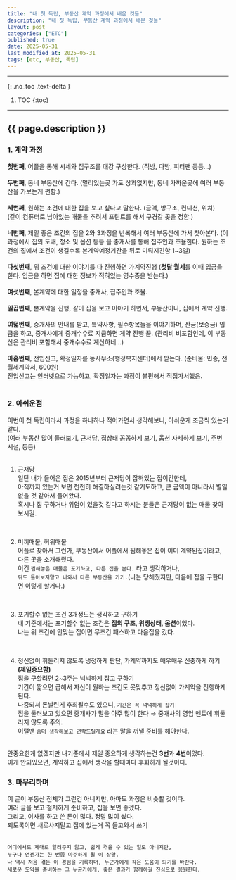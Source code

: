 ```yaml
---
title: "내 첫 독립, 부동산 계약 과정에서 배운 것들"
description: "내 첫 독립, 부동산 계약 과정에서 배운 것들"
layout: post
categories: ["ETC"]
published: true
date: 2025-05-31
last_modified_at: 2025-05-31
tags: [etc, 부동산, 독립]
---
```

---
{: .no_toc .text-delta }

1. TOC
{:toc}
---

<!-- 글의 제목은 ##
    나머지 큰 제목은 ###
    이후 나머지는 3개이상 -->

## {{ page.description }}

### 1. 계약 과정
<b>첫번째</b>, 어플을 통해 시세와 집구조를 대강 구상한다. (직방, 다방, 피터팬 등등...)<br>
<br>
<b>두번째</b>, 동네 부동산에 간다. (멀리있는곳 가도 상과없지만, 동네 가까운곳에 여러 부동산을 가보는게 편함.)<br>
<br>
<b>세번째</b>, 원하는 조건에 대한 집을 보고 싶다고 말한다. (금액, 방구조, 컨디션, 위치)<br>
(같이 컴퓨터로 남아있는 매물을 추려서 프린트를 해서 구경갈 곳을 정함.)<br>
<br>
<b>네번째</b>, 제일 좋은 조건의 집을 2와 3과정을 반복해서 여러 부동산에 가서 찾아본다. (이 과정에서 집의 도배, 청소 및 옵션 등등 을 중개사를 통해 집주인과 조율한다. 원하는 조건의 집에서 조건이 생길수록 본계약예정기간을 뒤로 미뤄지긴함 1~3일)<br>
<br>
<b>다섯번째</b>, 위 조건에 대한 이야기를 다 진행하면 가계약진행 (<b>첫달 월세</b>를 이때 입금을 한다. 입금을 하면 집에 대한 정보가 적혀있는 영수증을 받는다.)<br>
<br>
<b>여섯번째</b>, 본계약에 대한 일정을 중개사, 집주인과 조율.<br>
<br>
<b>일곱번째</b>, 본계약을 진행, 같이 집을 보고 이야기 하면서, 부동산이나, 집에서 계약 진행.<br>
<br>
<b>여덟번째</b>, 중개사의 안내를 받고, 특약사항, 필수항목들을 이야기하며, 잔금(보증금) 입금을 하고, 중개사에게 중개수수료 지급하면 계약 진행 끝. (관리비 비포함인데, 이 부동산은 관리비 포함해서 중개수수료 계산하네...)<br>
<br>
<b>아홉번째</b>, 전입신고, 확정일자를 동사무소(행정복지센터)에서 받는다. (준비물: 민증, 전월세계약서, 600원) <br>
전입신고는 인터넷으로 가능하고, 확정일자는 과정이 불편해서 직접가서했음.<br>
<br>

### 2. 아쉬운점
이번이 첫 독립이라서 과정을 하나하나 적어가면서 생각해보니, 아쉬운게 조금씩 있는거 같다.<br>
(여러 부동산 많이 들러보기, 근저당, 집상태 꼼꼼하게 보기, 옵션 자세하게 보기, 주변 시설, 등등)<br>
<br>

1. 근저당<br>
일단 내가 들어온 집은 2015년부터 근저당이 잡혀있는 집이긴한데,<br>
아직까지 있는거 보면 천천히 해결하실려는것 같기도하고, 큰 금액이 아니라서 별일 없을 것 같아서 들어왔다.<br>
혹시나 집 구하거나 위험이 있을것 같다고 하시는 분들은 근저당이 없는 매물 찾아보시길.<br>
<br>

2. 미끼매물, 허위매물<br>
어플로 찾아서 그런가, 부동산에서 어플에서 찜해놓은 집이 이미 계약된집이라고, 다른 곳을 소개해줬다.<br>
이건 `찜해놓은 매물은 포기하고, 다른 집을 본다.` 라고 생각하거나,<br>
`뒤도 돌아보지말고 나와서 다른 부동산을 가기.`(나는 당해줬지만, 다음에 집을 구한다면 이렇게 할거다.)<br>
<br>

3. 포기할수 없는 조건 3개정도는 생각하고 구하기<br>
내 기준에서는 포기할수 없는 조건은 <b>집의 구조, 위생상태, 옵션</b>이었다.<br>
나는 위 조건에 안맞는 집이면 무조건 패스하고 다음집을 갔다.<br>
<br>

4. 정신없이 휘둘리지 않도록 냉정하게 판단, 가계약까지도 매우매우 신중하게 하기 <b>(제일중요함)</b><br>
집을 구할려면 2~3주는 넉넉하게 잡고 구하기<br>
기간이 짧으면 급해서 자신이 원하는 조건도 못맞추고 정신없이 가계약을 진행하게 된다.<br>
나중되서 돈날린게 후회될수도 있으니, `기간은 꼭 넉넉하게 잡기`<br>
집을 둘러보고 있으면 중개사가 말을 아주 많이 한다 → 중개사의 영업 멘트에 휘둘리지 않도록 주의.<br>
이럴땐 `좀더 생각해보고 연락드릴게요` 라는 말을 꺼낼 준비를 해야한다.<br>
<br>
안중요한게 없겠지만 내기준에서 제일 중요하게 생각하는건 <b>3번</b>과 <b>4번</b>이었다.<br>
이게 안되있으면, 계약하고 집에서 생각을 할때마다 후회하게 될것이다.<br>

### 3. 마무리하며
이 글이 부동산 전체가 그런건 아니지만, 아마도 과정은 비슷할 것이다.<br>
여러 글을 보고 철저하게 준비하고, 집을 보면 좋겠다.<br>
그리고, 이사를 하고 쓴 돈이 많다. 정말 많이 썼다.<br>
되도록이면 새로사지말고 집에 있는거 꼭 들고와서 쓰기<br>
<br>
```
어디에서도 제대로 알려주지 않고, 쉽게 겪을 수 있는 일도 아니지만,
누구나 언젠가는 한 번쯤 마주하게 될 이 상황.
나 역시 처음 겪는 이 경험을 기록하며, 누군가에게 작은 도움이 되기를 바란다.
새로운 도약을 준비하는 그 누군가에게, 좋은 결과가 함께하길 진심으로 응원한다.
```